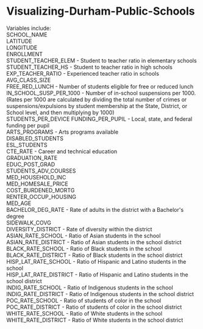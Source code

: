 # Visualizing-Durham-Public-Schools
Variables include:  
SCHOOL_NAME	  
LATITUDE  
LONGITUDE  
ENROLLMENT  
STUDENT_TEACHER_ELEM - Student to teacher ratio in elementary schools   
STUDENT_TEACHER_HS - Student to teacher ratio in high schools   
EXP_TEACHER_RATIO - Experienced teacher ratio in schools  
AVG_CLASS_SIZE  
FREE_RED_LUNCH - Number of students eligible for free or reduced lunch  
IN_SCHOOL_SUSP_PER_1000 - Number of in-school suspensions per 1000. (Rates per 1000 are calculated by dividing the total number of crimes or suspensions/expulsions by student membership at the State, District, or School level, and then multiplying by 1000)  
STUDENTS_PER_DEVICE 
FUNDING_PER_PUPIL	- Local, state, and federal funding per pupil  
ARTS_PROGRAMS	- Arts programs available  
DISABLED_STUDENTS  
ESL_STUDENTS  
CTE_RATE - Career and technical education   
GRADUATION_RATE   
EDUC_POST_GRAD   
STUDENTS_ADV_COURSES  
MED_HOUSEHOLD_INC  
MED_HOMESALE_PRICE  
COST_BURDENED_MORTG   
RENTER_OCCUP_HOUSING  
MED_AGE   
BACHELOR_DEG_RATE - Rate of adults in the district with a Bachelor's degree    
SIDEWALK_COVG   
DIVERSITY_DISTRICT - Rate of diversity within the district  
ASIAN_RATE_SCHOOL - Ratio of Asian students in the school   
ASIAN_RATE_DISTRICT - Ratio of Asian students in the school district    
BLACK_RATE_SCHOOL - Ratio of Black students in the school   
BLACK_RATE_DISTRICT - Ratio of Black students in the school district    
HISP_LAT_RATE_SCHOOL - Ratio of Hispanic and Latino students in the school   
HISP_LAT_RATE_DISTRICT - Ratio of Hispanic and Latino students in the school district   
INDIG_RATE_SCHOOL - Ratio of Indigenous students in the school    
INDIG_RATE_DISTRICT - Ratio of Indigenous students in the school district   
POC_RATE_SCHOOL - Ratio of students of color in the school    
POC_RATE_DISTRICT - Ratio of students of color in the school district   
WHITE_RATE_SCHOOL - Ratio of White students in the school   
WHITE_RATE_DISTRICT - Ratio of White students in the school district  
